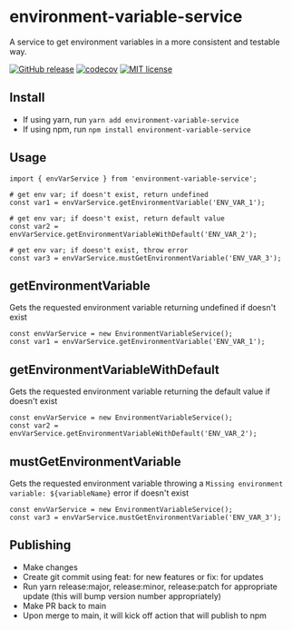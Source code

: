 # environment-variable-service
A service to get environment variables in a more consistent and testable way.

[![GitHub release](https://img.shields.io/github/release/dkhunt27/environment-variable-service.svg)](https://github.com/dkhunt27/environment-variable-service/releases/)
[![codecov](https://codecov.io/gh/dkhunt27/environment-variable-service/branch/main/graph/badge.svg?token=YUFV0GQYZX)](https://codecov.io/gh/dkhunt27/environment-variable-service)
[![MIT license](https://img.shields.io/badge/License-MIT-blue.svg)](https://lbesson.mit-license.org/)

## Install

  - If using yarn, run `yarn add environment-variable-service` 
  - If using npm, run `npm install environment-variable-service`

## Usage
```
import { envVarService } from 'environment-variable-service';

# get env var; if doesn't exist, return undefined
const var1 = envVarService.getEnvironmentVariable('ENV_VAR_1'); 

# get env var; if doesn't exist, return default value
const var2 = envVarService.getEnvironmentVariableWithDefault('ENV_VAR_2'); 

# get env var; if doesn't exist, throw error
const var3 = envVarService.mustGetEnvironmentVariable('ENV_VAR_3'); 
```

## getEnvironmentVariable
Gets the requested environment variable returning undefined if doesn't exist
```
const envVarService = new EnvironmentVariableService();
const var1 = envVarService.getEnvironmentVariable('ENV_VAR_1'); 
```

## getEnvironmentVariableWithDefault
Gets the requested environment variable returning the default value if doesn't exist
```
const envVarService = new EnvironmentVariableService();
const var2 = envVarService.getEnvironmentVariableWithDefault('ENV_VAR_2');
```

## mustGetEnvironmentVariable
Gets the requested environment variable throwing a `Missing environment variable: ${variableName}` error if doesn't exist
```
const envVarService = new EnvironmentVariableService();
const var3 = envVarService.mustGetEnvironmentVariable('ENV_VAR_3');
```

## Publishing
- Make changes
- Create git commit using feat: for new features or fix: for updates
- Run yarn release:major, release:minor, release:patch for appropriate update (this will bump version number appropriately)
- Make PR back to main
- Upon merge to main, it will kick off action that will publish to npm
